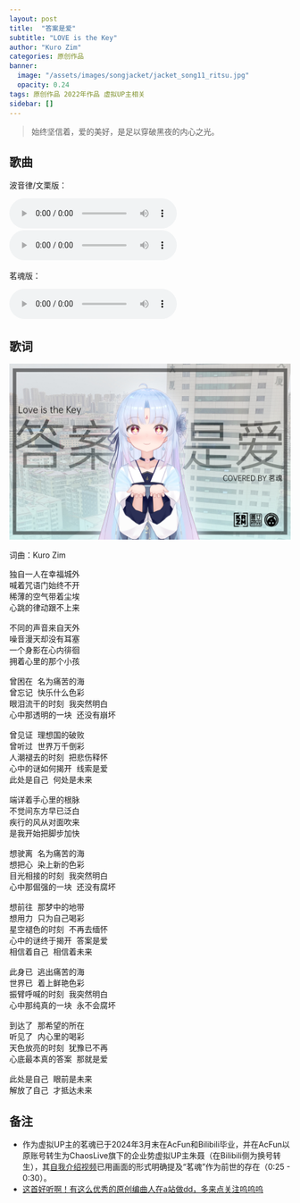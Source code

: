 ```yaml
---
layout: post
title:  "答案是爱"
subtitle: "LOVE is the Key"
author: "Kuro Zim"
categories: 原创作品
banner: 
  image: "/assets/images/songjacket/jacket_song11_ritsu.jpg"
  opacity: 0.24
tags: 原创作品 2022年作品 虚拟UP主相关
sidebar: []
---
```


>  始终坚信着，爱的美好，是足以穿破黑夜的内心之光。

## 歌曲

波音律/文栗版：

 <audio controls><source src="/assets/audio/song11ritsu.mp3" type="audio/mp3"></audio><br><audio controls><source src="/assets/audio/song11willy.mp3" type="audio/mp3"></audio>

茗魂版：

<audio controls><source src="/assets/audio/song11minghun.mp3" type="audio/mp3"></audio>

## 歌词

![这是图片](/assets/images/songjacket/jacket_song11_minghun.jpg)

词曲：Kuro Zim

<pre>
独自一人在幸福城外
喊着咒语门始终不开
稀薄的空气带着尘埃
心跳的律动跟不上来

不同的声音来自天外
噪音漫天却没有耳塞
一个身影在心内徘徊
拥着心里的那个小孩

曾困在 名为痛苦的海
曾忘记 快乐什么色彩
眼泪流干的时刻 我突然明白
心中那透明的一块 还没有崩坏

曾见证 理想国的破败
曾听过 世界万千倒彩
人潮褪去的时刻 把悲伤释怀
心中的谜如何揭开 线索是爱
此处是自己 何处是未来

端详着手心里的根脉
不觉间东方早已泛白
疾行的风从对面吹来
是我开始把脚步加快

想驶离 名为痛苦的海
想把心 染上新的色彩
目光相接的时刻 我突然明白
心中那倔强的一块 还没有腐坏

想前往 那梦中的地带
想用力 只为自己喝彩
星空褪色的时刻 不再去缅怀
心中的谜终于揭开 答案是爱
相信着自己 相信着未来

此身已 逃出痛苦的海
世界已 着上鲜艳色彩
振臂呼喊的时刻 我突然明白
心中那纯真的一块 永不会腐坏

到达了 那希望的所在
听见了 内心里的喝彩
天色放亮的时刻 犹豫已不再
心底最本真的答案 那就是爱

此处是自己 眼前是未来
解放了自己 才抵达未来
</pre>

## 备注

* 作为虚拟UP主的茗魂已于2024年3月末在AcFun和Bilibili毕业，并在AcFun以原账号转生为ChaosLive旗下的企业势虚拟UP主朱聂（在Bilibili侧为换号转生），其[自我介绍视频](https://www.acfun.cn/v/ac44324547)已用画面的形式明确提及“茗魂”作为前世的存在（0:25 - 0:30）。
* [这首好听啊！有这么优秀的原创编曲人在a站做dd，多来点关注呜呜呜](https://www.acfun.cn/moment/am2996695)
